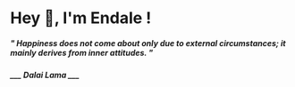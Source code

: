 <h1 title="head"> Hey 👋, I'm Endale !</h1>

**<h5><i>" Happiness does not come about only due to external circumstances; it mainly derives from inner attitudes. "</i></h5>**

*<b>___ Dalai Lama ___</b>*
